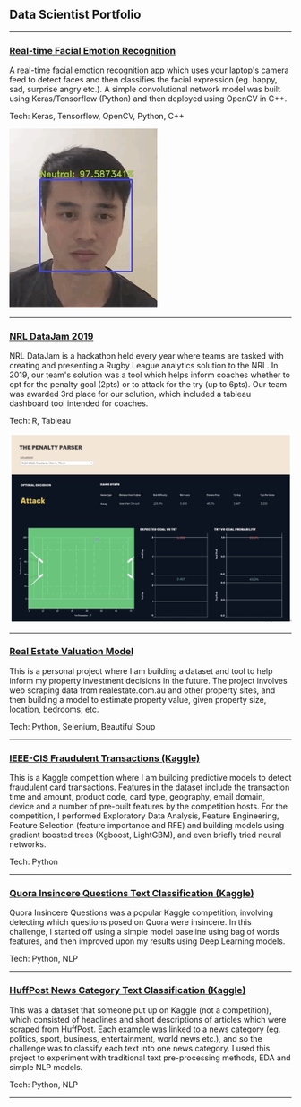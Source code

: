 ## Data Scientist Portfolio

---

### [Real-time Facial Emotion Recognition](https://github.com/martycheung/CppND-Facial-Emotion-Recognition)

A real-time facial emotion recognition app which uses your laptop's camera feed to detect faces and then classifies the facial expression (eg. happy, sad, surprise angry etc.). A simple convolutional network model was built using Keras/Tensorflow (Python) and then deployed using OpenCV in C++.

Tech: Keras, Tensorflow, OpenCV, Python, C++

<img src="images/app_demo.gif?raw=true"/>

---

### [NRL DataJam 2019](https://github.com/martycheung/NRL-DataJam-2019)

NRL DataJam is a hackathon held every year where teams are tasked with creating and presenting a Rugby League analytics solution to the NRL. In 2019, our team's solution was a tool which helps inform coaches whether to opt for the penalty goal (2pts) or to attack for the try (up to 6pts). Our team was awarded 3rd place for our solution, which included a tableau dashboard tool intended for coaches.  

Tech: R, Tableau

<img src="images/datajam_tableau.png?raw=true"/>

---

### [Real Estate Valuation Model](https://github.com/martycheung/Real-Estate-Dataset-and-Valuation-Model)

This is a personal project where I am building a dataset and tool to help inform my property investment decisions in the future. The project involves web scraping data from realestate.com.au and other property sites, and then building a model to estimate property value, given property size, location, bedrooms, etc.  

Tech: Python, Selenium, Beautiful Soup

---

### [IEEE-CIS Fraudulent Transactions (Kaggle)](https://github.com/martycheung/IEEE-CIS-Fraudulent-Transactions-Kaggle)

This is a Kaggle competition where I am building predictive models to detect fraudulent card transactions. Features in the dataset include the transaction time and amount, product code, card type, geography, email domain, device and a number of pre-built features by the competition hosts. For the competition, I performed Exploratory Data Analysis, Feature Engineering, Feature Selection (feature importance and RFE) and building models using gradient boosted trees (Xgboost, LightGBM), and even briefly tried neural networks.

Tech: Python

---

### [Quora Insincere Questions Text Classification (Kaggle)](https://github.com/martycheung/Quora-Insincere-Questions-Kaggle)

Quora Insincere Questions was a popular Kaggle competition, involving detecting which questions posed on Quora were insincere. In this challenge, I started off using a simple model baseline using bag of words features, and then improved upon my results using Deep Learning models.

Tech: Python, NLP

---

### [HuffPost News Category Text Classification (Kaggle)](https://github.com/martycheung/Quora-Insincere-Questions-Kaggle)

This was a dataset that someone put up on Kaggle (not a competition), which consisted of headlines and short descriptions of articles which were scraped from HuffPost. Each example was linked to a news category (eg. politics, sport, business, entertainment, world news etc.), and so the challenge was to classify each text into one news category. I used this project to experiment with traditional text pre-processing methods, EDA and simple NLP models.

Tech: Python, NLP

---
